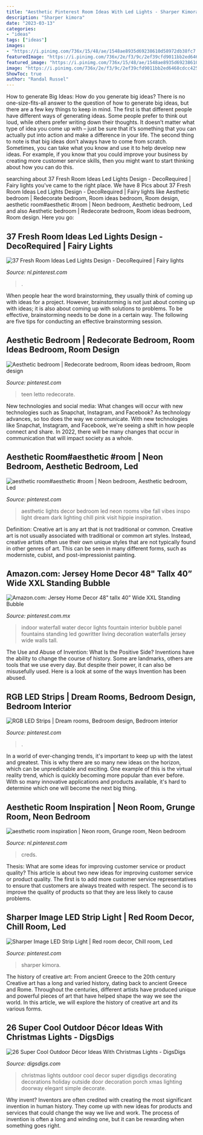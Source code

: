 ```yaml
---
title: "Aesthetic Pinterest Room Ideas With Led Lights - Sharper Kimora"
description: "Sharper kimora"
date: "2023-03-13"
categories:
- "ideas"
tags: ["ideas"]
images:
- "https://i.pinimg.com/736x/15/48/ae/1548ae8935d69238610d58972db38fc7.jpg"
featuredImage: "https://i.pinimg.com/736x/2e/f3/9c/2ef39cfd9011bb2ed6468cdcc425513d.jpg"
featured_image: "https://i.pinimg.com/736x/15/48/ae/1548ae8935d69238610d58972db38fc7.jpg"
image: "https://i.pinimg.com/736x/2e/f3/9c/2ef39cfd9011bb2ed6468cdcc425513d.jpg"
ShowToc: true
author: "Randal Russel"
---
```



How to generate Big Ideas: How do you generate big ideas?
There is no one-size-fits-all answer to the question of how to generate big ideas, but there are a few key things to keep in mind. The first is that different people have different ways of generating ideas. Some people prefer to think out loud, while others prefer writing down their thoughts. It doesn’t matter what type of idea you come up with – just be sure that it’s something that you can actually put into action and make a difference in your life. 
The second thing to note is that big ideas don’t always have to come from scratch. Sometimes, you can take what you know and use it to help develop new ideas. For example, if you know that you could improve your business by creating more customer service skills, then you might want to start thinking about how you can do this.

	

		
searching about 37 Fresh Room Ideas Led Lights Design - DecoRequired | Fairy lights you've came to the right place. We have 8 Pics about 37 Fresh Room Ideas Led Lights Design - DecoRequired | Fairy lights like Aesthetic bedroom | Redecorate bedroom, Room ideas bedroom, Room design, aesthetic room#aesthetic #room | Neon bedroom, Aesthetic bedroom, Led and also Aesthetic bedroom | Redecorate bedroom, Room ideas bedroom, Room design. Here you go:
		
    
## 37 Fresh Room Ideas Led Lights Design - DecoRequired | Fairy Lights

<img loading=lazy src="https://i.pinimg.com/736x/60/6d/26/606d26ac49d965ef3519cdb3759df307.jpg" onerror="this.onerror=null;this.src='https://tse2.mm.bing.net/th?id=OIP.Y_v1SckRe19xgiMpSVsNPgHaKd&amp;pid=15.1';" alt="37 Fresh Room Ideas Led Lights Design - DecoRequired | Fairy lights">

_Source: nl.pinterest.com_

>. 

	

When people hear the word brainstorming, they usually think of coming up with ideas for a project. However, brainstorming is not just about coming up with ideas; it is also about coming up with solutions to problems. To be effective, brainstorming needs to be done in a certain way. The following are five tips for conducting an effective brainstorming session.

    
## Aesthetic Bedroom | Redecorate Bedroom, Room Ideas Bedroom, Room Design

<img loading=lazy src="https://i.pinimg.com/736x/32/9c/d7/329cd72febae1071de9cddc51f8e2f23.jpg" onerror="this.onerror=null;this.src='https://tse4.mm.bing.net/th?id=OIP.C6mgDR59XDysAV1zgwCBgQHaOe&amp;pid=15.1';" alt="Aesthetic bedroom | Redecorate bedroom, Room ideas bedroom, Room design">

_Source: pinterest.com_

>teen letto redecorate. 

	

New technologies and social media: What changes will occur with new technologies such as Snapchat, Instagram, and Facebook?
As technology advances, so too does the way we communicate. With new technologies like Snapchat, Instagram, and Facebook, we're seeing a shift in how people connect and share. In 2022, there will be many changes that occur in communication that will impact society as a whole.

    
## Aesthetic Room#aesthetic #room | Neon Bedroom, Aesthetic Bedroom, Led

<img loading=lazy src="https://i.pinimg.com/736x/86/f8/53/86f853afd0dd25031715014aaa58215c.jpg" onerror="this.onerror=null;this.src='https://tse1.mm.bing.net/th?id=OIP.EFiL4xcmYfjiy4Lj9y42rwHaJ3&amp;pid=15.1';" alt="aesthetic room#aesthetic #room | Neon bedroom, Aesthetic bedroom, Led">

_Source: pinterest.com_

>aesthetic lights decor bedroom led neon rooms vibe fall vibes inspo light dream dark lighting chill pink visit hippie inspiration. 

	

Definition: Creative art is any art that is not traditional or common.
Creative art is not usually associated with traditional or common art styles. Instead, creative artists often use their own unique styles that are not typically found in other genres of art. This can be seen in many different forms, such as moderniste, cubist, and post-impressionist painting.

    
## Amazon.com: Jersey Home Decor 48&quot; Tallx 40” Wide XXL Standing Bubble

<img loading=lazy src="https://i.pinimg.com/736x/2e/f3/9c/2ef39cfd9011bb2ed6468cdcc425513d.jpg" onerror="this.onerror=null;this.src='https://tse4.mm.bing.net/th?id=OIP.YiSm15hkU2_zxCAh5jN8KQHaJ3&amp;pid=15.1';" alt="Amazon.com: Jersey Home Decor 48&quot; tallx 40” Wide XXL Standing Bubble">

_Source: pinterest.com.mx_

>indoor waterfall water decor lights fountain interior bubble panel fountains standing led gowritter living decoration waterfalls jersey wide walls tall. 

	

The Use and Abuse of Invention: What Is the Positive Side?
Inventions have the ability to change the course of history. Some are landmarks, others are tools that we use every day. But despite their power, it can also be misusefully used. Here is a look at some of the ways Invention has been abused.

    
## RGB LED Strips | Dream Rooms, Bedroom Design, Bedroom Interior

<img loading=lazy src="https://i.pinimg.com/736x/e3/17/7c/e3177cd06e28c33500f7464a7eaf8f62.jpg" onerror="this.onerror=null;this.src='https://tse2.mm.bing.net/th?id=OIP.NZNVcMqWoEbbGnN7JeHa9gHaHa&amp;pid=15.1';" alt="RGB LED Strips | Dream rooms, Bedroom design, Bedroom interior">

_Source: pinterest.com_

>. 

	

In a world of ever-changing trends, it's important to keep up with the latest and greatest. This is why there are so many new ideas on the horizon, which can be unpredictable and exciting. One example of this is the virtual reality trend, which is quickly becoming more popular than ever before. With so many innovative applications and products available, it's hard to determine which one will become the next big thing.

    
## Aesthetic Room Inspiration | Neon Room, Grunge Room, Neon Bedroom

<img loading=lazy src="https://i.pinimg.com/736x/15/48/ae/1548ae8935d69238610d58972db38fc7.jpg" onerror="this.onerror=null;this.src='https://tse2.mm.bing.net/th?id=OIP.qp7QkZxgDfLEYzE0nk9RbgHaL1&amp;pid=15.1';" alt="aesthetic room inspiration | Neon room, Grunge room, Neon bedroom">

_Source: nl.pinterest.com_

>creds. 

	

Thesis: What are some ideas for improving customer service or product quality?
This article is about two new ideas for improving customer service or product quality. The first is to add more customer service representatives to ensure that customers are always treated with respect. The second is to improve the quality of products so that they are less likely to cause problems.

    
## Sharper Image LED Strip Light | Red Room Decor, Chill Room, Led

<img loading=lazy src="https://i.pinimg.com/736x/26/23/bf/2623bfda9c5a6ab924df57f205847425.jpg" onerror="this.onerror=null;this.src='https://tse2.mm.bing.net/th?id=OIP.FrnzsF9zXV7pmbuBWtF1ewHaJ4&amp;pid=15.1';" alt="Sharper Image LED Strip Light | Red room decor, Chill room, Led">

_Source: pinterest.com_

>sharper kimora. 

	

The history of creative art: From ancient Greece to the 20th century
Creative art has a long and varied history, dating back to ancient Greece and Rome. Throughout the centuries, different artists have produced unique and powerful pieces of art that have helped shape the way we see the world. In this article, we will explore the history of creative art and its various forms.

    
## 26 Super Cool Outdoor Décor Ideas With Christmas Lights - DigsDigs

<img loading=lazy src="http://www.digsdigs.com/photos/super-cool-outdoor-decor-ideas-with-christmas-lights-8.jpg" onerror="this.onerror=null;this.src='https://tse3.mm.bing.net/th?id=OIP.J5ju2A9tE0DFEEjJhvj30gHaLu&amp;pid=15.1';" alt="26 Super Cool Outdoor Décor Ideas With Christmas Lights - DigsDigs">

_Source: digsdigs.com_

>christmas lights outdoor cool decor super digsdigs decorating decorations holiday outside door decoration porch xmas lighting doorway elegant simple decorate. 

	

Why invent?
Inventors are often credited with creating the most significant invention in human history. They come up with new ideas for products and services that could change the way we live and work. The process of invention is often a long and winding one, but it can be rewarding when something goes right.

